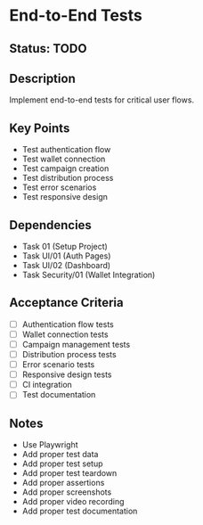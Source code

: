 # End-to-End Tests

## Status: TODO

## Description
Implement end-to-end tests for critical user flows.

## Key Points
- Test authentication flow
- Test wallet connection
- Test campaign creation
- Test distribution process
- Test error scenarios
- Test responsive design

## Dependencies
- Task 01 (Setup Project)
- Task UI/01 (Auth Pages)
- Task UI/02 (Dashboard)
- Task Security/01 (Wallet Integration)

## Acceptance Criteria
- [ ] Authentication flow tests
- [ ] Wallet connection tests
- [ ] Campaign management tests
- [ ] Distribution process tests
- [ ] Error scenario tests
- [ ] Responsive design tests
- [ ] CI integration
- [ ] Test documentation

## Notes
- Use Playwright
- Add proper test data
- Add proper test setup
- Add proper test teardown
- Add proper assertions
- Add proper screenshots
- Add proper video recording
- Add proper test documentation 